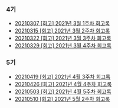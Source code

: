 ### 4기
- [20210307 [회고] 2021년 3월 1주차 회고록](https://catsbi.oopy.io/3825d0ce-c460-4b11-805f-33103d300670)
- [20210315 [회고] 2021년 3월 2주차 회고록](https://catsbi.oopy.io/06d9b71d-8782-4b7b-8ae6-f8a0cacc06cf)
- [20210322 [회고] 2021년 3월 3주차 회고록](https://catsbi.oopy.io/e679dbae-8a62-4070-9438-d641c4191c98)
- [20210329 [회고] 2021년 3월 4주차 회고록](https://catsbi.oopy.io/14790e1e-9738-4ab1-9df6-d5f4c0ccf13b)


### 5기
- [20210419 [회고] 2021년 4월 3주차 회고록](https://catsbi.oopy.io/af5e989f-807b-43a9-b762-1c1e33910780)
- [20210426 [회고] 2021년 4월 4주차 회고록](https://catsbi.oopy.io/abbd7c7f-8800-44d6-be0c-9af4e17ce396)
- [20210503 [회고] 2021년 4월 5주차 회고록](https://catsbi.oopy.io/5acb88b2-ac93-4a4e-a0a4-b619d6a49727)
- [20210510 [회고] 2021년 5월 2주차 회고록](https://catsbi.oopy.io/900a467d-58cf-40bc-9ec1-fc7935c8afc1)
